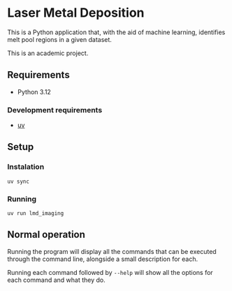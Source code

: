 # Laser Metal Deposition

This is a Python application that, with the aid of machine learning, identifies melt pool regions in a given dataset.

This is an academic project.

## Requirements

* Python 3.12

### Development requirements

* [uv](https://docs.astral.sh/uv/)

## Setup

### Instalation

```pwsh
uv sync
```

### Running

```pwsh
uv run lmd_imaging
```

## Normal operation

Running the program will display all the commands that can be executed through the command line, alongside a small
description for each.

Running each command followed by ```--help``` will show all the options for each command and what they do. 
